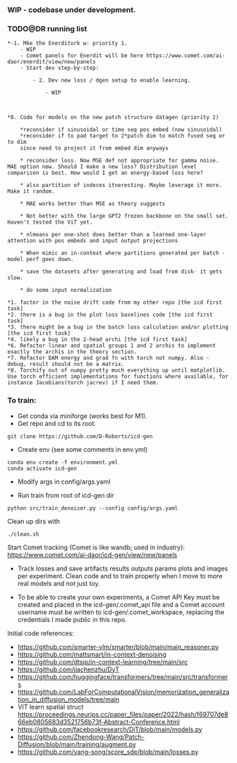 ### WIP - codebase under development.

### TODO@DR running list 

    *-1. Mke the Enerditork w: priority 1. 
        - WIP
        - Comet panels for Enerdit will be here https://www.comet.com/ai-daor/enerdit/view/new/panels
        - Start dev step-by-step:
           
            - 2. Dev new loss / dgen setup to enable learning.
            
                - WIP
                
           

    *0. Code for models on the new patch structure datagen (priority 2)

        *reconsider if sinusoidal or time seq pos embed (now sinusoidal)
        *reconsider if to pad target to 2*patch dim to match fused seq or to dim
        since need to project it from embed dim anyways

        * reconsider loss. Now MSE def not appropriate for gamma noise. MAE option now. Should I make a new loss? Distribution level comparison is best. How would I get an energy-based loss here? 

        * also partition of indeces itneresting. Maybe leverage it more. Make it random.

        * MAE works better than MSE as theory suggests

        * Not better with the large GPT2 frozen backbone on the small set. Haven't tested the ViT yet.

        * nlmeans per one-shot does better than a learned one-layer attention with pos embeds and input output projections

        * When mimic an in-context where partitions generated per batch - model perf goes down.

        * save the datasets after generating and load from disk- it gets slow.
        
        * do some input normalization

    *1. factor in the noise drift code from my other repo [the icd first task]
    *2. there is a bug in the plot loss baselines code [the icd first task]
    *3. there might be a bug in the batch loss calculation and/or plotting [the icd first task]
    *4. likely a bug in the 2-head archi [the icd first task]
    *6. Refactor linear and spatial groups 1 and 2 archis to implement exactly the archis in the theory section. 
    *7. Refactor DAM energy and grad fn with torch not numpy. Also - debug, result should not be a matrix.
    *8. Torchify out of numpy pretty much everything up until matplotlib. Use torch efficient implementations for functions where available, for instance Jacobians(torch jacrev) if I need them.
   
    


### To train:

* Get conda via miniforge (works best for M1).
* Get repo and cd to its root.

```
git clone https://github.com/D-Roberts/icd-gen
```

* Create env (see some comments in env.yml)
```
conda env create -f environment.yml
conda activate icd-gen
```
* Modify args in config/args.yaml 

* Run train from root of icd-gen dir
```
python src/train_denoiser.py --config config/args.yaml
```
Clean up dirs with 
```
./clean.sh
```


Start Comet tracking (Comet is like wandb; used in industry):
https://www.comet.com/ai-daor/icd-gen/view/new/panels

* Track losses and save artifacts results outputs params plots and images per experiment. Clean code and to train properly when I move to more real models and not just toy.

* To be able to create your own experiments, a Comet API Key must be created and placed in the icd-gen/.comet_api file and a Comet account username must be written to icd-gen/.comet_workspace, replacing the credentials I made public in this repo.


Initial code references:
* https://github.com/smarter-vlm/smarter/blob/main/main_reasoner.py
* https://github.com/mattsmart/in-context-denoising
* https://github.com/dtsip/in-context-learning/tree/main/src
* https://github.com/jiachenzhu/DyT
* https://github.com/huggingface/transformers/tree/main/src/transformers
* https://github.com/LabForComputationalVision/memorization_generalization_in_diffusion_models/tree/main
* VIT learn spatial struct https://proceedings.neurips.cc/paper_files/paper/2022/hash/f69707de866eb0805683d3521756b73f-Abstract-Conference.html
* https://github.com/facebookresearch/DiT/blob/main/models.py
* https://github.com/Zhendong-Wang/Patch-Diffusion/blob/main/training/augment.py
* https://github.com/yang-song/score_sde/blob/main/losses.py
